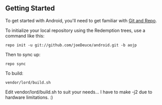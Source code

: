 Getting Started
---------------

To get started with Android, you'll need to get
familiar with [Git and Repo](http://source.android.com/download/using-repo).

To initialize your local repository using the Redemption trees, use a command like this:

    repo init -u git://github.com/joeDeuce/android.git -b aojp

Then to sync up:

    repo sync

To build:

    vendor/lord/build.sh

Edit vendor/lord/build.sh to suit your needs... I have to make -j2 due
to hardware limitations. :)
